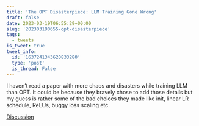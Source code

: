 ```yaml
---
title: 'The OPT Disasterpiece: LLM Training Gone Wrong'
draft: false
date: 2023-03-19T06:55:29+00:00
slug: '202303190655-opt-disasterpiece'
tags:
  - tweets
is_tweet: true
tweet_info:
  id: '1637241343620833280'
  type: 'post'
  is_thread: False
---
```




I haven’t read a paper with more chaos and disasters while training LLM than OPT. It could be because they bravely chose to add those details but my guess is rather some of the bad choices they made  like init, linear LR schedule, ReLUs, buggy loss scaling etc.

[Discussion](https://x.com/sytelus/status/1637241343620833280)
